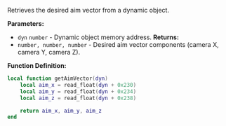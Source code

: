 Retrieves the desired aim vector from a dynamic object.

**Parameters:**

* `dyn` `number` - Dynamic object memory address.
  **Returns:**
* `number, number, number` - Desired aim vector components (camera X, camera Y, camera Z).

**Function Definition:**

```lua
local function getAimVector(dyn)
    local aim_x = read_float(dyn + 0x230)
    local aim_y = read_float(dyn + 0x234)
    local aim_z = read_float(dyn + 0x238)

    return aim_x, aim_y, aim_z
end
```